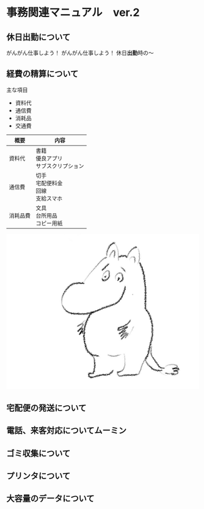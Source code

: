 # 事務関連マニュアル　ver.2
## 休日出勤について
がんがん仕事しよう！
がんがん仕事しよう！
休日**出勤**時の～

## 経費の精算について
主な項目
- 資料代
- 通信費
- 消耗品
- 交通費

|概要|内容
|--|--
|資料代|書籍<br>優良アプリ<br>サブスクリプション
|通信費|切手<br>宅配便料金<br>回線<br>支給スマホ
|消耗品費|文具<br>台所用品<br>コピー用紙

![むみん](img/1653224470465%20(2)_LI.jpg)
## 宅配便の発送について

## 電話、来客対応についてムーミン
## ゴミ収集について
## プリンタについて
## 大容量のデータについて

